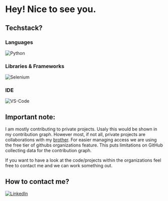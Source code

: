 # Hey! Nice to see you.

## Techstack?
### Languages
![Python](https://img.shields.io/badge/Python-FFD43B?style=for-the-badge&logo=python&logoColor=blue)

### Libraries & Frameworks
![Selenium](https://img.shields.io/badge/Selenium-43B02A?style=for-the-badge&logo=Selenium&logoColor=white)

### IDE
![VS-Code](https://img.shields.io/badge/VSCode-0078D4?style=for-the-badge&logo=visual%20studio%20code&logoColor=white)

## Important note:
I am mostly contributing to private projects. Usaly this would be shown in my contribution graph. However most, if not all, private projects are collaborations with my [brother](https://github.com/engineerTrooper). For easier managing access we are using the free tier of githubs organizations feature. This puts limitations on GitHub collecting data for the contribution graph.

If you want to have a look at the code/projects within the organizations feel free to contact me and we can work something out.

## How to contact me?
[![LinkedIn](https://img.shields.io/badge/LinkedIn-0077B5?style=for-the-badge&logo=linkedin&logoColor=white)](https://www.linkedin.com/in/merlinseela/?locale=en_US)



